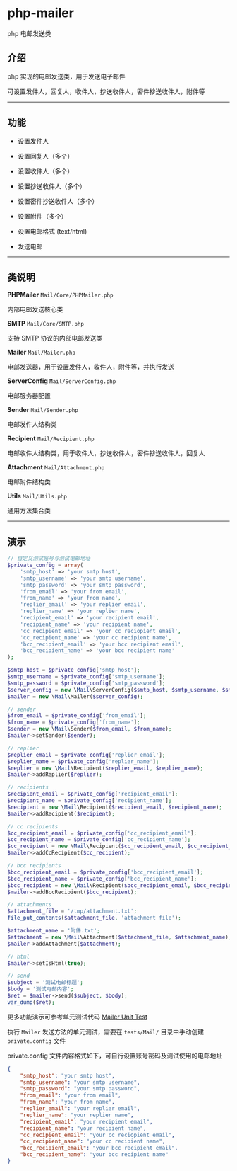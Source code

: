 # php-mailer

php 电邮发送类

## 介绍

php 实现的电邮发送类，用于发送电子邮件

可设置发件人，回复人，收件人，抄送收件人，密件抄送收件人，附件等

---

## 功能

- 设置发件人

- 设置回复人（多个）

- 设置收件人（多个）

- 设置抄送收件人（多个）

- 设置密件抄送收件人（多个）

- 设置附件（多个）

- 设置电邮格式 (text/html)

- 发送电邮

---

## 类说明

**PHPMailer** `Mail/Core/PHPMailer.php`

内部电邮发送核心类

**SMTP** `Mail/Core/SMTP.php`

支持 SMTP 协议的内部电邮发送类

**Mailer** `Mail/Mailer.php`

电邮发送器，用于设置发件人，收件人，附件等，并执行发送

**ServerConfig** `Mail/ServerConfig.php`

电邮服务器配置

**Sender** `Mail/Sender.php`

电邮发件人结构类

**Recipient** `Mail/Recipient.php`

电邮收件人结构类，用于收件人，抄送收件人，密件抄送收件人，回复人

**Attachment** `Mail/Attachment.php`

电邮附件结构类

**Utils** `Mail/Utils.php`

通用方法集合类

---

## 演示

```php
// 自定义测试账号与测试电邮地址
$private_config = array(
    'smtp_host' => 'your smtp host',
    'smtp_username' => 'your smtp username',
    'smtp_password' => 'your smtp password',
    'from_email' => 'your from email',
    'from_name' => 'your from name',
    'replier_email' => 'your replier email',
    'replier_name' => 'your replier name',
    'recipient_email' => 'your recipient email',
    'recipient_name' => 'your recipient name',
    'cc_recipient_email' => 'your cc reciopient email',
    'cc_recipient_name' => 'your cc recipient name',
    'bcc_recipient_email' => 'your bcc recipient email',
    'bcc_recipient_name' => 'your bcc recipient name'
);

$smtp_host = $private_config['smtp_host'];
$smtp_username = $private_config['smtp_username'];
$smtp_password = $private_config['smtp_password'];
$server_config = new \Mail\ServerConfig($smtp_host, $smtp_username, $smtp_password);
$mailer = new \Mail\Mailer($server_config);

// sender
$from_email = $private_config['from_email'];
$from_name = $private_config['from_name'];
$sender = new \Mail\Sender($from_email, $from_name);
$mailer->setSender($sender);

// replier
$replier_email = $private_config['replier_email'];
$replier_name = $private_config['replier_name'];
$replier = new \Mail\Recipient($replier_email, $replier_name);
$mailer->addReplier($replier);

// recipients
$recipient_email = $private_config['recipient_email'];
$recipient_name = $private_config['recipient_name'];
$recipient = new \Mail\Recipient($recipient_email, $recipient_name);
$mailer->addRecipient($recipient);

// cc recipients
$cc_recipient_email = $private_config['cc_recipient_email'];
$cc_recipient_name = $private_config['cc_recipient_name'];
$cc_recipient = new \Mail\Recipient($cc_recipient_email, $cc_recipient_name);
$mailer->addCcRecipient($cc_recipient);

// bcc recipients
$bcc_recipient_email = $private_config['bcc_recipient_email'];
$bcc_recipient_name = $private_config['bcc_recipient_name'];
$bcc_recipient = new \Mail\Recipient($bcc_recipient_email, $bcc_recipient_name);
$mailer->addBccRecipient($bcc_recipient);

// attachments
$attachment_file = '/tmp/attachment.txt';
file_put_contents($attachment_file, 'attachment file');

$attachment_name = '附件.txt';
$attachment = new \Mail\Attachment($attachment_file, $attachment_name);
$mailer->addAttachment($attachment);

// html
$mailer->setIsHtml(true);

// send
$subject = '测试电邮标题';
$body = '测试电邮内容';
$ret = $mailer->send($subject, $body);
var_dump($ret);
```

更多功能演示可参考单元测试代码 [Mailer Unit Test](<../tests/Mail>)

执行 `Mailer` 发送方法的单元测试，需要在 `tests/Mail/` 目录中手动创建 `private.config` 文件

private.config 文件内容格式如下，可自行设置账号密码及测试使用的电邮地址

```json
{
    "smtp_host": "your smtp host",
    "smtp_username": "your smtp username",
    "smtp_password": "your smtp password",
    "from_email": "your from email",
    "from_name": "your from name",
    "replier_email": "your replier email",
    "replier_name": "your replier name",
    "recipient_email": "your recipient email",
    "recipient_name": "your recipient name",
    "cc_recipient_email": "your cc reciopient email",
    "cc_recipient_name": "your cc recipient name",
    "bcc_recipient_email": "your bcc recipient email",
    "bcc_recipient_name": "your bcc recipient name"
}
```
